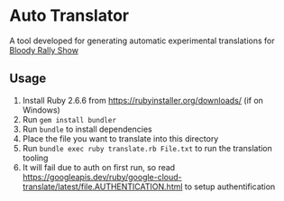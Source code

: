 # Auto Translator

A tool developed for generating automatic experimental translations for [Bloody Rally Show](https://store.steampowered.com/app/926860/Bloody_Rally_Show/)

## Usage

1. Install Ruby 2.6.6 from https://rubyinstaller.org/downloads/ (if on Windows)
2. Run `gem install bundler`
3. Run `bundle` to install dependencies
4. Place the file you want to translate into this directory
5. Run `bundle exec ruby translate.rb File.txt` to run the translation tooling
6. It will fail due to auth on first run, so read https://googleapis.dev/ruby/google-cloud-translate/latest/file.AUTHENTICATION.html to setup authentification